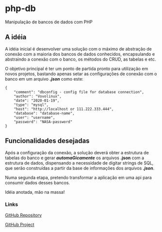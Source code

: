 # php-db
Manipulação de bancos de dados com PHP

## A idéia
  A idéia inicial é desenvolver uma solução com o máximo de abstração de conexão com a maioria dos bancos de dados conhecidos, encapsulando e abstraindo a conexão com o banco, os métodos do CRUD, as tabelas e etc.

  O objetivo principal é ter um ponto de partida pronto para utilização em novos projetos, bastando apenas setar as configurações de conexão com o banco em um arquivo ___.json___ como este:

```
{
    "comment": "dbconfig - config file for database connection",
    "author": "Vovolinux",
    "date": "2020-01-19",
    "type": "mysql",
    "host": "http://localhost or 111.222.333.444",
    "database": "database-name",
    "user": "username",
    "password": "NASA-password"
}
```

## Funcionalidades desejadas

  Após a configuração da conexão, a solução deverá obter a estrutura de tabelas do banco e gerar ___automaGicamente___ os arquivos __.json__ com a estrutura de dados, dispensando a necessidade de digitar strings de SQL, que serão construídas a partir da base de informações dos arquivos ___.json___.


  Numa segunda etapa, pretendo transformar a aplicação em uma api para consumir dados desses bancos.
  
  Idéia anotada, mão na massa!

### Links

[GitHub Repository](https://github.com/Viniciusalopes/php-db)

[GitHub Project](https://github.com/users/Viniciusalopes/projects/4)
